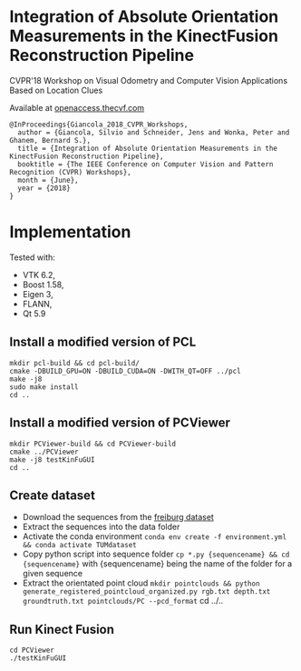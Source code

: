 # Integration of Absolute Orientation Measurements in the KinectFusion Reconstruction Pipeline

CVPR'18 Workshop on Visual Odometry and Computer Vision Applications Based on Location Clues

Available at [openaccess.thecvf.com](http://openaccess.thecvf.com/content_cvpr_2018_workshops/papers/w30/Giancola_Integration_of_Absolute_CVPR_2018_paper.pdf)

```
@InProceedings{Giancola_2018_CVPR_Workshops,
  author = {Giancola, Silvio and Schneider, Jens and Wonka, Peter and Ghanem, Bernard S.},
  title = {Integration of Absolute Orientation Measurements in the KinectFusion Reconstruction Pipeline},
  booktitle = {The IEEE Conference on Computer Vision and Pattern Recognition (CVPR) Workshops},
  month = {June},
  year = {2018}
}
```

# Implementation

Tested with:
 - VTK 6.2, 
 - Boost 1.58, 
 - Eigen 3,
 - FLANN,
 - Qt 5.9

## Install a modified version of PCL
```
mkdir pcl-build && cd pcl-build/
cmake -DBUILD_GPU=ON -DBUILD_CUDA=ON -DWITH_QT=OFF ../pcl
make -j8
sudo make install
cd ..
```


## Install a modified version of PCViewer
```
mkdir PCViewer-build && cd PCViewer-build
cmake ../PCViewer
make -j8 testKinFuGUI
cd ..
```



## Create dataset
 - Download the sequences from the [freiburg dataset](https://vision.in.tum.de/data/datasets/rgbd-dataset/download)
 - Extract the sequences into the data folder
 - Activate the conda environment 
`conda env create -f environment.yml && conda activate TUMdataset`
 - Copy python script into sequence folder 
 `cp *.py {sequencename} && cd {sequencename}` 
 with {sequencename} being the name of the folder for a given sequence
 - Extract the orientated point cloud 
 `mkdir pointclouds && python generate_registered_pointcloud_organized.py rgb.txt depth.txt groundtruth.txt pointclouds/PC --pcd_format` 
 cd ../..

## Run Kinect Fusion
```
cd PCViewer
./testKinFuGUI
```
